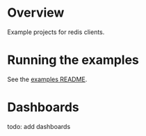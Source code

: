 # Overview

Example projects for redis clients.

# Running the examples

See the [examples README](../README.md#running-the-examples).

# Dashboards

todo: add dashboards
